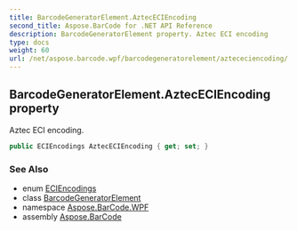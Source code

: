 ```yaml
---
title: BarcodeGeneratorElement.AztecECIEncoding
second_title: Aspose.BarCode for .NET API Reference
description: BarcodeGeneratorElement property. Aztec ECI encoding
type: docs
weight: 60
url: /net/aspose.barcode.wpf/barcodegeneratorelement/aztececiencoding/
---
```

## BarcodeGeneratorElement.AztecECIEncoding property

Aztec ECI encoding.

```csharp
public ECIEncodings AztecECIEncoding { get; set; }
```

### See Also

* enum [ECIEncodings](../../../aspose.barcode.generation/eciencodings/)
* class [BarcodeGeneratorElement](../)
* namespace [Aspose.BarCode.WPF](../../../aspose.barcode.wpf/)
* assembly [Aspose.BarCode](../../../)


